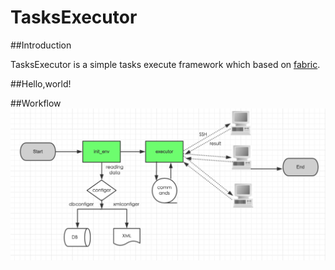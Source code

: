 # TasksExecutor


##Introduction

TasksExecutor is a simple tasks execute framework which based on [fabric](http://www.fabfile.org/ "Title").



##Hello,world!


##Workflow
![image](https://github.com/wechasing/TasksExecutor/blob/master/docs/workflow.png)




